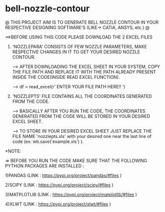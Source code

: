 # bell-nozzle-contour

@ THIS PROJECT AIM IS TO GENERATE BELL NOZZLE CONTOUR IN YOUR RESPECTIVE DESIGNING SOFTWARE'S (LIKE-> CATIA, ANSYS, etc.) @

==>BEFORE USING THIS CODE PLEASE DOWNLOAD THE 2 EXCEL FILES

   1) 'NOZZLEPARA' CONSISTS OF FEW NOZZLE PARAMETERS, MAKE RESPECTIVE CHANGES IN IT TO GET YOUR DESIRED NOZZLE CONTOUR.

      --> AFTER DOWNLOADING THE EXCEL SHEET IN YOUR SYSTEM, COPY THE FILE PATH AND 
          REPLACE IT WITH THE PATH ALREADY PRESENT INSIDE THE CODE(INSIDE READ EXCEL FUNCTION).
      
      --> df = read_excel(r' ENTER YOUR FILE PATH HERE!! ')
    
   2) 'NOZZLEPTS' FILE CONTAINS ALL THE COORDINATES GENERATED FROM THE CODE.
    
      --> BASICALLY AFTER YOU RUN THE CODE, THE COORDINATES GENERATED FROM 
          THE CODE WILL BE STORED IN YOUR DESIRED EXCEL SHEET.
      
      --> TO STORE IN YOUR DESIRED EXCEL SHEET JUST REPLACE THE FILE NAME 'nozzlepts.xls'
          with your desired one near the last line of code (ex: wb.save('example.xls') ).
    
*NOTE:

 => BEFORE YOU RUN THE CODE MAKE SURE THAT THE FOLLOWING PYTHON PACKAGES ARE INSTALLED :
  
   1)PANDAS      (LINK : https://pypi.org/project/pandas/#files )
  
   2)SCIPY       (LINK : https://pypi.org/project/scipy/#files )
  
   3)MATPLOTLIB  (LINK : https://pypi.org/project/matplotlib/#files )
  
   4)XLWT        (LINK : https://pypi.org/project/xlwt/#files )

